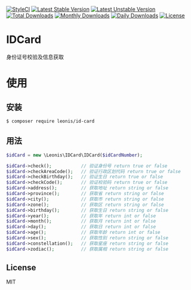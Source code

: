 [![StyleCI](https://styleci.io/repos/98876454/shield?branch=master)](https://styleci.io/repos/98876454)
[![Latest Stable Version](https://poser.pugx.org/leonis/id-card/v/stable)](https://packagist.org/packages/leonis/id-card)
[![Latest Unstable Version](https://poser.pugx.org/leonis/id-card/v/unstable)](https://packagist.org/packages/leonis/id-card)
[![Total Downloads](https://poser.pugx.org/leonis/id-card/downloads)](https://packagist.org/packages/leonis/id-card)
[![Monthly Downloads](https://poser.pugx.org/leonis/id-card/d/monthly)](https://packagist.org/packages/leonis/id-card)
[![Daily Downloads](https://poser.pugx.org/leonis/id-card/d/daily)](https://packagist.org/packages/leonis/id-card)
[![License](https://poser.pugx.org/leonis/id-card/license)](https://packagist.org/packages/leonis/id-card)

# IDCard
身份证号校验及信息获取

# 使用
## 安装
```
$ composer require leonis/id-card
```

## 用法
```php
$idCard = new \Leonis\IDCard\IDCard($idCardNumber);

$idCard->check();           // 验证身份号 return true or false
$idCard->checkAreaCode();   // 验证行政区划代码 return true or false
$idCard->checkBirthday();   // 验证生日 return true or false
$idCard->checkCode();       // 验证校验码 return true or false
$idCard->address();         // 获取地址 return string or false
$idCard->province();        // 获取省 return string or false
$idCard->city();            // 获取市 return string or false
$idCard->zone();            // 获取区 return string or false
$idCard->birthday();        // 获取生日 return string or false
$idCard->year();            // 获取年 return int or false
$idCard->month();           // 获取月 return int or false
$idCard->day();             // 获取日 return int or false
$idCard->age();             // 获取年龄 return int or false
$idCard->sex();             // 获取性别 return string or false
$idCard->constellation();   // 获取星座 return string or false
$idCard->zodiac();          // 获取属相 return string or false
```
 
## License
MIT
